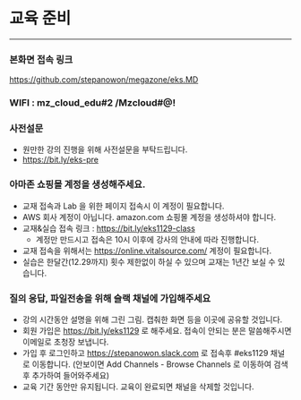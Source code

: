 # 교육 준비
------------------
### 본화면 접속 링크
https://github.com/stepanowon/megazone/eks.MD
### WIFI : mz_cloud_edu#2 /Mzcloud#@!
### 사전설문
  - 원만한 강의 진행을 위해 사전설문을 부탁드립니다.
  - https://bit.ly/eks-pre

### 아마존 쇼핑몰 계정을 생성해주세요.
  - 교재 접속과 Lab 을 위한 페이지 접속시 이 계정이 필요합니다.
  - AWS 회사 계정이 아닙니다. amazon.com 쇼핑몰 계정을 생성하셔야 합니다.
  - 교재&실습 접속 링크 : https://bit.ly/eks1129-class
    * 계정만 만드시고 접속은 10시 이후에 강사의 안내에 따라 진행합니다.
  - 교재 접속을 위해서는 https://online.vitalsource.com/ 계정이 필요합니다.
  - 실습은 한달간(12.29까지) 횟수 제한없이 하실 수 있으며 교재는 1년간 보실 수 있습니다.
  
### 질의 응답, 파일전송을 위해 슬랙 채널에 가입해주세요
  - 강의 시간동안 설명을 위해 그린 그림. 캡춰한 화면 등을 이곳에 공유할 것입니다.
  - 회원 가입은 https://bit.ly/eks1129 로 해주세요. 접속이 안되는 분은 말씀해주시면 이메일로 초청장 보냅니다.
  - 가입 후 로그인하고 https://stepanowon.slack.com 로 접속후 #eks1129 채널로 이동합니다.
     (안보이면 Add Channels - Browse Channels 로 이동하여 검색후 추가하여 들어와주세요)
  - 교육 기간 동안만 유지됩니다. 교육이 완료되면 채널을 삭제할 것입니다.  

